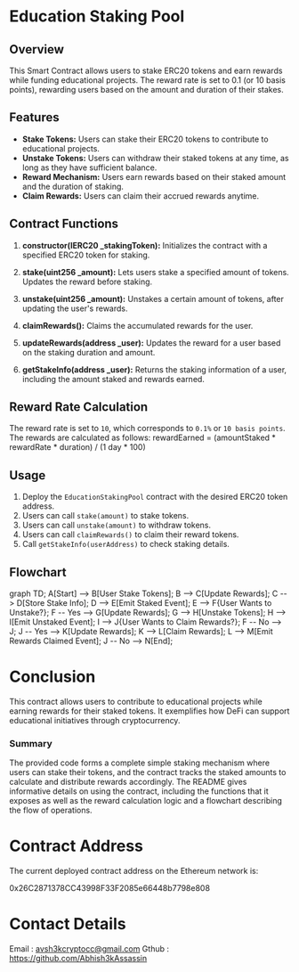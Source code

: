 # Education Staking Pool

## Overview

This Smart Contract allows users to stake ERC20 tokens and earn rewards while funding educational projects. The reward rate is set to 0.1 (or 10 basis points), rewarding users based on the amount and duration of their stakes.

## Features

- **Stake Tokens:** Users can stake their ERC20 tokens to contribute to educational projects.
- **Unstake Tokens:** Users can withdraw their staked tokens at any time, as long as they have sufficient balance.
- **Reward Mechanism:** Users earn rewards based on their staked amount and the duration of staking.
- **Claim Rewards:** Users can claim their accrued rewards anytime.

## Contract Functions

1. **constructor(IERC20 _stakingToken):** Initializes the contract with a specified ERC20 token for staking.
  
2. **stake(uint256 _amount):** Lets users stake a specified amount of tokens. Updates the reward before staking.

3. **unstake(uint256 _amount):** Unstakes a certain amount of tokens, after updating the user's rewards.

4. **claimRewards():** Claims the accumulated rewards for the user.

5. **updateRewards(address _user):** Updates the reward for a user based on the staking duration and amount.

6. **getStakeInfo(address _user):** Returns the staking information of a user, including the amount staked and rewards earned.

## Reward Rate Calculation

The reward rate is set to `10`, which corresponds to `0.1%` or `10 basis points`. The rewards are calculated as follows:
rewardEarned = (amountStaked * rewardRate * duration) / (1 day * 100)


## Usage

1. Deploy the `EducationStakingPool` contract with the desired ERC20 token address.
2. Users can call `stake(amount)` to stake tokens.
3. Users can call `unstake(amount)` to withdraw tokens.
4. Users can call `claimRewards()` to claim their reward tokens.
5. Call `getStakeInfo(userAddress)` to check staking details.

## Flowchart


graph TD;
    A[Start] --> B[User Stake Tokens];
    B --> C[Update Rewards];
    C --> D[Store Stake Info];
    D --> E[Emit Staked Event];
    E --> F{User Wants to Unstake?};
    F -- Yes --> G[Update Rewards];
    G --> H[Unstake Tokens];
    H --> I[Emit Unstaked Event];
    I --> J{User Wants to Claim Rewards?};
    F -- No --> J;
    J -- Yes --> K[Update Rewards];
    K --> L[Claim Rewards];
    L --> M[Emit Rewards Claimed Event];
    J -- No --> N[End];

# Conclusion
This contract allows users to contribute to educational projects while earning rewards for their staked tokens. It exemplifies how DeFi can support educational initiatives through cryptocurrency.


### Summary

The provided code forms a complete simple staking mechanism where users can stake their tokens, and the contract tracks the staked amounts to calculate and distribute rewards accordingly. The README gives informative details on using the contract, including the functions that it exposes as well as the reward calculation logic and a flowchart describing the flow of operations.

# Contract Address
The current deployed contract address on the Ethereum network is:

0x26C2871378CC43998F33F2085e66448b7798e808
 
# Contact Details

Email : avsh3kcryptocc@gmail.com
Gthub : https://github.com/Abhish3kAssassin
